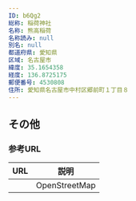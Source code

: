 ```yaml
---
ID: b6Qg2
総称: 稲荷神社
名称: 熊高稲荷
名称読み: null
別名: null
都道府県: 愛知県
区域: 名古屋市
緯度: 35.1654358
経度: 136.8725175
郵便番号: 4530808
住所: 愛知県名古屋市中村区郷前町１丁目８
---
```


## その他

### 参考URL

| URL | 説明          |
| --- | ------------- |
|     | OpenStreetMap |
